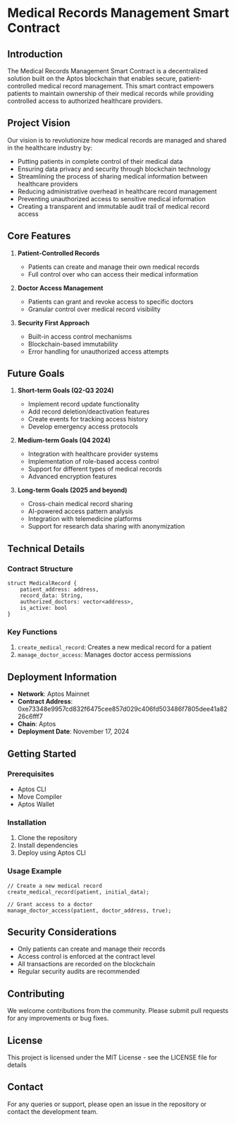 # Medical Records Management Smart Contract

## Introduction
The Medical Records Management Smart Contract is a decentralized solution built on the Aptos blockchain that enables secure, patient-controlled medical record management. This smart contract empowers patients to maintain ownership of their medical records while providing controlled access to authorized healthcare providers.

## Project Vision
Our vision is to revolutionize how medical records are managed and shared in the healthcare industry by:
- Putting patients in complete control of their medical data
- Ensuring data privacy and security through blockchain technology
- Streamlining the process of sharing medical information between healthcare providers
- Reducing administrative overhead in healthcare record management
- Preventing unauthorized access to sensitive medical information
- Creating a transparent and immutable audit trail of medical record access

## Core Features
1. **Patient-Controlled Records**
   - Patients can create and manage their own medical records
   - Full control over who can access their medical information

2. **Doctor Access Management**
   - Patients can grant and revoke access to specific doctors
   - Granular control over medical record visibility

3. **Security First Approach**
   - Built-in access control mechanisms
   - Blockchain-based immutability
   - Error handling for unauthorized access attempts

## Future Goals
1. **Short-term Goals (Q2-Q3 2024)**
   - Implement record update functionality
   - Add record deletion/deactivation features
   - Create events for tracking access history
   - Develop emergency access protocols

2. **Medium-term Goals (Q4 2024)**
   - Integration with healthcare provider systems
   - Implementation of role-based access control
   - Support for different types of medical records
   - Advanced encryption features

3. **Long-term Goals (2025 and beyond)**
   - Cross-chain medical record sharing
   - AI-powered access pattern analysis
   - Integration with telemedicine platforms
   - Support for research data sharing with anonymization

## Technical Details

### Contract Structure
```move
struct MedicalRecord {
    patient_address: address,
    record_data: String,
    authorized_doctors: vector<address>,
    is_active: bool
}
```

### Key Functions
1. `create_medical_record`: Creates a new medical record for a patient
2. `manage_doctor_access`: Manages doctor access permissions

## Deployment Information
- **Network**: Aptos Mainnet
- **Contract Address**: 0xe73348e9957cd832f6475cee857d029c406fd503486f7805dee41a8226c6fff7
- **Chain**: Aptos
- **Deployment Date**: November 17, 2024

## Getting Started

### Prerequisites
- Aptos CLI
- Move Compiler
- Aptos Wallet

### Installation
1. Clone the repository
2. Install dependencies
3. Deploy using Aptos CLI

### Usage Example
```move
// Create a new medical record
create_medical_record(patient, initial_data);

// Grant access to a doctor
manage_doctor_access(patient, doctor_address, true);
```

## Security Considerations
- Only patients can create and manage their records
- Access control is enforced at the contract level
- All transactions are recorded on the blockchain
- Regular security audits are recommended

## Contributing
We welcome contributions from the community. Please submit pull requests for any improvements or bug fixes.

## License
This project is licensed under the MIT License - see the LICENSE file for details

## Contact
For any queries or support, please open an issue in the repository or contact the development team.